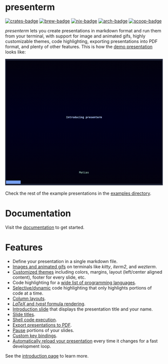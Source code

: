 presenterm
===

[![crates-badge]][crates-package] [![brew-badge]][brew-package] [![nix-badge]][nix-package] 
[![arch-badge]][arch-package] [![scoop-badge]][scoop-package]

[brew-badge]: https://img.shields.io/homebrew/v/presenterm
[brew-package]: https://formulae.brew.sh/formula/presenterm
[nix-badge]: https://img.shields.io/badge/Packaged_for-Nix-5277C3.svg?logo=nixos&labelColor=73C3D5
[nix-package]: https://search.nixos.org/packages?size=1&show=presenterm
[crates-badge]: https://img.shields.io/crates/v/presenterm
[crates-package]: https://crates.io/crates/presenterm
[arch-badge]: https://img.shields.io/aur/version/presenterm-bin
[arch-package]: https://aur.archlinux.org/packages/presenterm-bin
[scoop-badge]: https://img.shields.io/scoop/v/presenterm
[scoop-package]: https://scoop.sh/#/apps?q=presenterm&id=a462290f824b50f180afbaa6d8c7c1e6e0952e3a

_presenterm_ lets you create presentations in markdown format and run them from your terminal, with support for image 
and animated gifs, highly customizable themes, code highlighting, exporting presentations into PDF format, and 
plenty of other features. This is how the [demo presentation](/examples/demo.md) looks like:

![](/docs/src/assets/demo.gif)

Check the rest of the example presentations in the [examples directory](/examples).

# Documentation

Visit the [documentation][guide-introduction] to get started.

# Features

* Define your presentation in a single markdown file.
* [Images and animated gifs][guide-images] on terminals like _kitty_, _iterm2_, and _wezterm_.
* [Customized themes][guide-themes] including colors, margins, layout (left/center aligned content), footer for every 
  slide, etc.
* Code highlighting for a [wide list of programming languages][guide-code-highlight].
* [Selective/dynamic][guide-selective-highlight] code highlighting that only highlights portions of code at a time.
* [Column layouts][guide-layout].
* [_LaTeX_ and _typst_ formula rendering][guide-latex].
* [Introduction slide][guide-intro-slide] that displays the presentation title and your name.
* [Slide titles][guide-slide-titles].
* [Shell code execution][guide-code-execute].
* [Export presentations to PDF][guide-pdf-export].
* [Pause][guide-pauses] portions of your slides.
* [Custom key bindings][guide-key-bindings].
* [Automatically reload your presentation][guide-hot-reload] every time it changes for a fast development loop.

See the [introduction page][guide-introduction] to learn more.

<!-- links -->

[guide-introduction]: https://mfontanini.github.io/presenterm/
[guide-installation]: https://mfontanini.github.io/presenterm/guides/installation.html
[guide-basics]: https://mfontanini.github.io/presenterm/guides/basics.html
[guide-intro-slide]: https://mfontanini.github.io/presenterm/guides/basics.html#introduction-slide
[guide-slide-titles]: https://mfontanini.github.io/presenterm/guides/basics.html#slide-titles
[guide-pauses]: https://mfontanini.github.io/presenterm/guides/basics.html#pauses
[guide-images]: https://mfontanini.github.io/presenterm/guides/basics.html#images
[guide-themes]: https://mfontanini.github.io/presenterm/guides/themes.html
[guide-builtin-themes]: https://mfontanini.github.io/presenterm/guides/themes.html#built-in-themes
[guide-code-highlight]: https://mfontanini.github.io/presenterm/guides/code-highlight.html
[guide-code-execute]: https://mfontanini.github.io/presenterm/guides/code-highlight.html#executing-code
[guide-selective-highlight]: https://mfontanini.github.io/presenterm/guides/code-highlight.html#selective-highlighting
[guide-layout]: https://mfontanini.github.io/presenterm/guides/layout.html
[guide-latex]: https://mfontanini.github.io/presenterm/guides/latex.html
[guide-pdf-export]: https://mfontanini.github.io/presenterm/guides/pdf-export.html
[guide-key-bindings]: https://mfontanini.github.io/presenterm/guides/configuration.html#key-bindings
[guide-hot-reload]: https://mfontanini.github.io/presenterm/guides/basics.html#hot-reload
[bat]: https://github.com/sharkdp/bat
[syntect]: https://github.com/trishume/syntect


